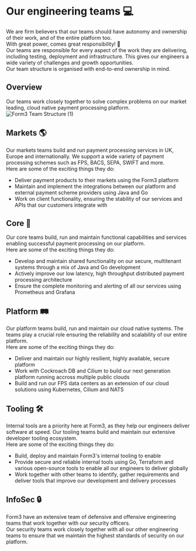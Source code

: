 # Our engineering teams 💻

We are firm believers that our teams should have autonomy and ownership of their work, and of the entire platform too.\
With great power, comes great responsibility! 💪 \
Our teams are responsible for every aspect of the work they are delivering, including testing, deployment and infrastructure. This gives our engineers a wide variety of challenges and growth opportunities.\
Our team structure is organised with end-to-end ownership in mind.

## Overview
Our teams work closely together to solve complex problems on our market leading, cloud native payment processing platform.
![Form3 Team Structure (1)](https://user-images.githubusercontent.com/22098458/136757088-3efc00a9-8ba6-4ced-9713-b78e98a2e571.png)


## Markets 🌎
Our markets teams build and run payment processing services in UK, Europe and internationally. We support a wide variety of payment processing schemes such as FPS, BACS, SEPA, SWIFT and more.\
Here are some of the exciting things they do:
- Deliver payment products to their markets using the Form3 platform 
- Maintain and implement the integrations between our platform and external payment scheme providers using Java and Go
- Work on client functionality, ensuring the stability of our services and APIs that our customers integrate with

## Core 🚆
Our core teams build, run and maintain functional capabilities and services enabling successful payment processing on our platform.\
Here are some of the exciting things they do: 
- Develop and maintain shared functionality on our secure, multitenant systems through a mix of Java and Go development
- Actively improve our low latency, high throughput distributed payment processing architecture
- Ensure the complete monitoring and alerting of all our services using Prometheus and Grafana

## Platform 🛤
Our platform teams build, run and maintain our cloud native systems. The teams play a crucial role ensuring the reliability and scalability of our entire platform. \
Here are some of the exciting things they do: 
- Deliver and maintain our highly resilient, highly available, secure platform
- Work with Cockroach DB and Cilium to build our next generation platform running accross multiple public clouds
- Build and run our FPS data centers as an extension of our cloud solutions using Kubernetes, Cilium and NATS

## Tooling 🛠
Internal tools are a priority here at Form3, as they help our engineers deliver software at speed. Our tooling teams build and maintain our extensive developer tooling ecosystem.\
Here are some of the exciting things they do:
- Build, deploy and maintain Form3's internal tooling to enable 
- Provide secure and reliable internal tools using Go, Terraform and various open-source tools to enable all our engineers to deliver globally
- Work together with other teams to identify, gather requirements and deliver tools that improve our development and delivery processes

## InfoSec 🔒
Form3 have an extensive team of defensive and offensive engineering teams that work together with our security officers.\
Our security teams work closely together with all our other engineering teams to ensure that we maintain the highest standards of security on our platform.
